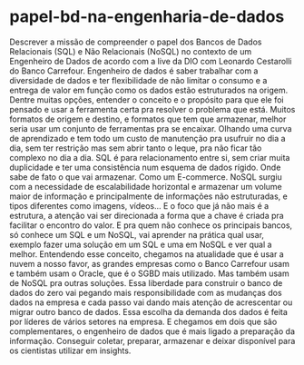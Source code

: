 # papel-bd-na-engenharia-de-dados
Descrever a missão de compreender o papel dos Bancos de Dados Relacionais (SQL) e Não Relacionais (NoSQL) no contexto de um Engenheiro de Dados de acordo com a live da DIO com Leonardo Cestarolli do Banco Carrefour.
Engenheiro de dados é saber trabalhar com a diversidade de dados e ter flexibilidade de não limitar o consumo e a entrega de valor em função como os dados estão estruturados na origem.
Dentre muitas opções, entender o conceito e o propósito para que ele foi pensado e usar a ferramenta certa pra resolver o problema que está.
Muitos formatos de origem e destino, e formatos que tem que armazenar, melhor seria usar um  conjunto de ferramentas pra se encaixar. Olhando uma curva de aprendizado e tem todo um custo de manutenção pra usufruir no dia a dia, sem ter restrição mas sem abrir tanto o leque, pra não ficar tão complexo no dia a dia.
SQL é para relacionamento entre si, sem criar muita duplicidade e ter uma consistência num esquema de dados rígido. Onde sabe de fato o que vai armazenar. Como um E-commerce.
NoSQL surgiu com a necessidade de escalabilidade horizontal e armazenar um volume maior de informação e principalmente de informações não estruturadas, e tipos diferentes como imagens, vídeos...
E o foco que já não mais é a estrutura, a atenção vai ser direcionada a forma que a chave é criada pra facilitar o encontro do valor.
E pra quem não conhece os principais bancos, só conhece um SQL e um NoSQL, vai aprender na prática qual usar, exemplo fazer uma solução em um SQL e uma em NoSQL e ver qual a melhor.
Entendendo esse conceito, chegamos na atualidade que é usar a nuvem a nosso favor, as grandes empresas como o Banco Carrefour usam e também usam o Oracle, que é o SGBD mais utilizado. Mas também usam de NoSQL pra outras soluções.
Essa liberdade para construir o banco de dados do zero vai pegando mais responsibilidade com as mudanças dos dados na empresa e cada passo vai dando mais atenção de acrescentar ou migrar outro banco de dados.
Essa escolha da demanda dos dados é feita por líderes de vários setores na empresa. E chegamos em dois que são complementares, o engenheiro de dados que é mais ligado a preparação da informação. Conseguir coletar, preparar, armazenar e deixar disponível para os cientistas utilizar em insights.

